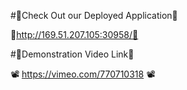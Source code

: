 #🏮Check Out our Deployed Application🏮 

🚀http://169.51.207.105:30958/🚀

#🏮Demonstration Video Link🏮

📽️ https://vimeo.com/770710318 📽️
